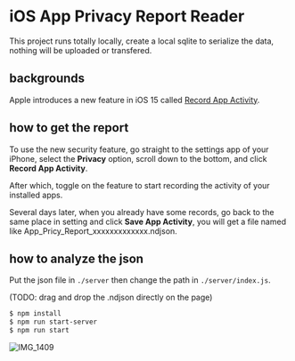 # iOS App Privacy Report Reader

This project runs totally locally, create a local sqlite to serialize the data, nothing will be uploaded or transfered.

## backgrounds

Apple introduces a new feature in iOS 15 called [Record App Activity](https://developer.apple.com/documentation/foundation/urlrequest/inspecting_app_activity_data).

## how to get the report

To use the new security feature, go straight to the settings app of your iPhone, select the **Privacy** option, scroll down to the bottom, and click **Record App Activity**.

After which, toggle on the feature to start recording the activity of your installed apps.

Several days later, when you already have some records, go back to the same place in setting and click **Save App Activity**, you will get a file named like App_Pricy_Report_xxxxxxxxxxxxx.ndjson.

## how to analyze the json

Put the json file in `./server` then change the path in `./server/index.js`.

(TODO: drag and drop the .ndjson directly on the page)

```bash
$ npm install
$ npm run start-server
$ npm run start
```

![IMG_1409](https://user-images.githubusercontent.com/34186314/138594379-38c3032b-62b6-498d-88d5-fe24509ef70d.JPG)
